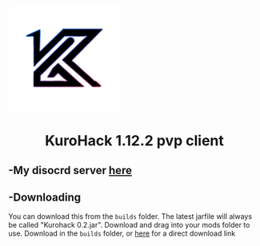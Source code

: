 ![image](https://github.com/KuroHere/kurohack/blob/main/kurohack.png)
# <h1 align="center">KuroHack 1.12.2 pvp client

## -My disocrd server [here](https://discord.gg/PYUhdeTfe6)

## -Downloading
You can download this from the `builds` folder. The latest jarfile will always be called "Kurohack 0.2.jar". Download and drag into your mods folder to use.
Download in the `builds` folder, or [here](https://github.com/KuroHere/kurohack/releases/tag/0.2) for a direct download link

